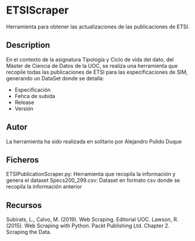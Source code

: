 # ETSIScraper
Herramienta para obtener las actualizaciones de las publicaciones de ETSI.

## Description
En el contexto de la asignatura Tipología y Ciclo de vida del dato, del Máster de Ciencia de Datos de la UOC, se realiza una herramienta que recopile todas las publicaciones de ETSI para las especificaciones de SIM, generando un DataSet donde se detalla:
* Especificación
* Fehca de subida
* Release
* Versión

## Autor
La herramienta ha sido realizada en solitario por Alejandro Pulido Duque

## Ficheros
ETSIPublicationScraper.py: Herramienta que recopila la información y genera el dataset
Specs200_299.csv: Dataset en formato csv donde se recopila la información anterior

## Recursos
Subirats, L., Calvo, M. (2019). Web Scraping. Editorial UOC.
Lawson, R. (2015). Web Scraping with Python. Packt Publishing Ltd. Chapter 2. Scraping the Data.
